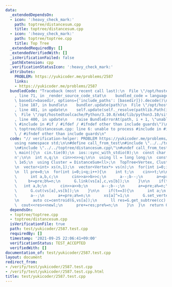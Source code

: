 ```yaml
---
data:
  _extendedDependsOn:
  - icon: ':heavy_check_mark:'
    path: toptree/distancesum.cpp
    title: toptree/distancesum.cpp
  - icon: ':heavy_check_mark:'
    path: toptree/toptree.cpp
    title: Top Tree
  _extendedRequiredBy: []
  _extendedVerifiedWith: []
  _isVerificationFailed: false
  _pathExtension: cpp
  _verificationStatusIcon: ':heavy_check_mark:'
  attributes:
    PROBLEM: https://yukicoder.me/problems/2587
    links:
    - https://yukicoder.me/problems/2587
  bundledCode: "Traceback (most recent call last):\n  File \"/opt/hostedtoolcache/Python/3.10.0/x64/lib/python3.10/site-packages/onlinejudge_verify/documentation/build.py\"\
    , line 71, in _render_source_code_stat\n    bundled_code = language.bundle(stat.path,\
    \ basedir=basedir, options={'include_paths': [basedir]}).decode()\n  File \"/opt/hostedtoolcache/Python/3.10.0/x64/lib/python3.10/site-packages/onlinejudge_verify/languages/cplusplus.py\"\
    , line 187, in bundle\n    bundler.update(path)\n  File \"/opt/hostedtoolcache/Python/3.10.0/x64/lib/python3.10/site-packages/onlinejudge_verify/languages/cplusplus_bundle.py\"\
    , line 401, in update\n    self.update(self._resolve(pathlib.Path(included), included_from=path))\n\
    \  File \"/opt/hostedtoolcache/Python/3.10.0/x64/lib/python3.10/site-packages/onlinejudge_verify/languages/cplusplus_bundle.py\"\
    , line 400, in update\n    raise BundleErrorAt(path, i + 1, \"unable to process\
    \ #include in #if / #ifdef / #ifndef other than include guards\")\nonlinejudge_verify.languages.cplusplus_bundle.BundleErrorAt:\
    \ toptree/distancesum.cpp: line 6: unable to process #include in #if / #ifdef\
    \ / #ifndef other than include guards\n"
  code: "// verification-helper: PROBLEM https://yukicoder.me/problems/2587\n\n#include<bits/stdc++.h>\n\
    using namespace std;\n\n#define call_from_test\n#include \"../../toptree/toptree.cpp\"\
    \n#include \"../../toptree/distancesum.cpp\"\n#undef call_from_test\n\nsigned\
    \ main(){\n  cin.tie(0);\n  ios::sync_with_stdio(0);\n  const char newl = '\\\
    n';\n\n  int n,q;\n  cin>>n>>q;\n\n  using ll = long long;\n  const size_t N =\
    \ 1e5;\n  using Cluster = DistanceSum<ll>;\n  TopTree<Vertex, Cluster, N> G;\n\
    \n  vector<int> xs(n,1);\n  vector<Vertex*> vs(n);\n  for(int i=0;i<n;i++) vs[i]=G.create(xs[i]);\n\
    \n  ll pre=0;\n  for(int i=0;i<q;i++){\n    int t;\n    cin>>t;\n\n    if(t==1){\n\
    \      int a,b,c;\n      cin>>a>>b>>c;\n      a--;b--;\n      a+=pre;a%=n;\n \
    \     b+=pre;b%=n;\n      G.link(vs[a],c,vs[b]);\n    }\n\n    if(t==2){\n   \
    \   int a,b;\n      cin>>a>>b;\n      a--;b--;\n      a+=pre;a%=n;\n      b+=pre;b%=n;\n\
    \      G.cut(vs[a],vs[b]);\n    }\n\n    if(t==3){\n      int a;\n      cin>>a;\n\
    \      a--;\n      a+=pre;a%=n;\n      xs[a]^=1;\n      G.set_vertex(vs[a],xs[a]);\n\
    \n      auto cc=centroid(G,vs[a]);\n      ll res=G.get_subtree(cc).ans;\n    \
    \  cout<<res<<newl;\n      pre+=res;pre%=n;\n    }\n  }\n  return 0;\n}\n"
  dependsOn:
  - toptree/toptree.cpp
  - toptree/distancesum.cpp
  isVerificationFile: true
  path: test/yukicoder/2587.test.cpp
  requiredBy: []
  timestamp: '2021-09-25 22:06:41+09:00'
  verificationStatus: TEST_ACCEPTED
  verifiedWith: []
documentation_of: test/yukicoder/2587.test.cpp
layout: document
redirect_from:
- /verify/test/yukicoder/2587.test.cpp
- /verify/test/yukicoder/2587.test.cpp.html
title: test/yukicoder/2587.test.cpp
---
```

